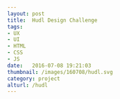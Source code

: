 ```yaml
---
layout: post
title:  Hudl Design Challenge
tags:
- UX
- UI
- HTML
- CSS
- JS
date:   2016-07-08 19:21:03
thumbnail: /images/160708/hudl.svg
category: project
alturl: /hudl
---
```


